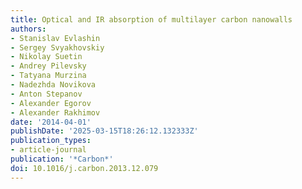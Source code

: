 ```yaml
---
title: Optical and IR absorption of multilayer carbon nanowalls
authors:
- Stanislav Evlashin
- Sergey Svyakhovskiy
- Nikolay Suetin
- Andrey Pilevsky
- Tatyana Murzina
- Nadezhda Novikova
- Anton Stepanov
- Alexander Egorov
- Alexander Rakhimov
date: '2014-04-01'
publishDate: '2025-03-15T18:26:12.132333Z'
publication_types:
- article-journal
publication: '*Carbon*'
doi: 10.1016/j.carbon.2013.12.079
---
```

